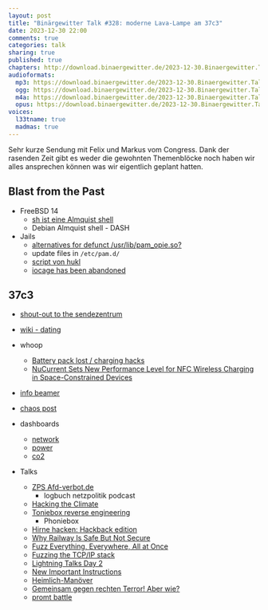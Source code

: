 ```yaml
---
layout: post
title: "Binärgewitter Talk #328: moderne Lava-Lampe am 37c3"
date: 2023-12-30 22:00
comments: true
categories: talk
sharing: true
published: true
chapters: http://download.binaergewitter.de/2023-12-30.Binaergewitter.Talk.328.chapters.txt
audioformats:
  mp3: https://download.binaergewitter.de/2023-12-30.Binaergewitter.Talk.328.mp3
  ogg: https://download.binaergewitter.de/2023-12-30.Binaergewitter.Talk.328.ogg
  m4a: https://download.binaergewitter.de/2023-12-30.Binaergewitter.Talk.328.m4a
  opus: https://download.binaergewitter.de/2023-12-30.Binaergewitter.Talk.328.opus
voices:
  l33tname: true
  madmas: true
---
```

Sehr kurze Sendung mit Felix und Markus vom Congress. Dank der rasenden Zeit gibt es weder die gewohnten Themenblöcke noch haben wir alles ansprechen können was wir eigentlich geplant hatten.

## Blast from the Past

- FreeBSD 14
  * [sh ist eine Almquist shell](https://en.wikipedia.org/wiki/Almquist_shell)
  * Debian Almquist shell - DASH
- Jails
  * [alternatives for defunct /usr/lib/pam_opie.so?]( https://www.mail-archive.com/freebsd-current@freebsd.org/msg188417.html )
  * update files in `/etc/pam.d/`
  * [script von hukl]( https://gist.github.com/hukl/1be32945b6b744613b449d436100f57d )
  * [iocage has been abandoned]( https://mastodon.social/@dvl/111545471830733682 )

## 37c3
- [shout-out to the sendezentrum]( https://events.ccc.de/congress/2023/hub/en/assembly/sendezentrum/ )
- [wiki - dating]( https://events.ccc.de/congress/2023/hub/en/wiki/Dating/ )
- whoop 
  * [Battery pack lost / charging hacks]( https://www.reddit.com/r/whoop/comments/rne0u0/battery_pack_lost_charging_hacks/ )
  * [NuCurrent Sets New Performance Level for NFC Wireless Charging in Space-Constrained Devices]( https://www.nucurrent.com/nucurrent-sets-new-performance-level-for-nfc-wireless-charging-in-space-constrained-devices/ )
- [info beamer]( https://info-beamer.com/ )
- [chaos post]( https://chaospost.de/ )
- dashboards
  * [network]( https://dashboard.congress.ccc.de/?orgId=1&refresh=1m )
  * [power]( https://c3power.top/d/TcmrqLVS9/stagesmart?orgId=1&refresh=30s )
  * [co2]( https://dashboard.eventinfra.org/d/tTa6PUISz/operame?orgId=1&refresh=1m )

- Talks
  - [ZPS Afd-verbot.de]( https://media.ccc.de/v/37c3-12345-scholz_greift_durch_die_afd_wird_verboten_-_deepfakes_auch )
    * logbuch netzpolitik podcast
  - [Hacking the Climate]( https://media.ccc.de/v/37c3-11870-hacking_the_climate )
  - [Toniebox reverse engineering]( https://media.ccc.de/v/37c3-11993-toniebox_reverse_engineering )
      - Phoniebox
  - [Hirne hacken: Hackback edition]( https://media.ccc.de/v/37c3-12134-hirne_hacken_hackback_edition )
  - [Why Railway Is Safe But Not Secure]( https://media.ccc.de/v/37c3-11717-why_railway_is_safe_but_not_secure )
  - [Fuzz Everything, Everywhere, All at Once]( https://media.ccc.de/v/37c3-12102-fuzz_everything_everywhere_all_at_once )
  - [Fuzzing the TCP/IP stack]( https://media.ccc.de/v/37c3-12235-fuzzing_the_tcp_ip_stack )
  - [Lightning Talks Day 2]( https://media.ccc.de/v/37c3-11696-lightning_talks_day_2 )
  - [New Important Instructions]( https://media.ccc.de/v/37c3-12292-new_important_instructions )
  - [Heimlich-Manöver]( https://events.ccc.de/congress/2023/hub/de/event/heimlich-manover/ )
  - [Gemeinsam gegen rechten Terror! Aber wie?]( https://media.ccc.de/v/37c3-12094-gemeinsam_gegen_rechten_terror_aber_wie )
  - [promt battle]( https://events.ccc.de/congress/2023/hub/de/event/prompt_battle/ )

